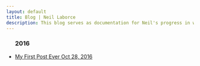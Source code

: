 ```yaml
---
layout: default
title: Blog | Neil Laborce
description: This blog serves as documentation for Neil's progress in webmastering as well as to share some thoughts, insights and daily happenings.
---
```

<div>
        <ul id="removeBullets">
          <h3 class="h3year">2016</h3>
              <li><a href="{{ site.baseurl }}/first-post-ever/">
                <div>
                <span class="title">My First Post Ever</span>
                <span class="date">Oct 28, 2016</span>
                </div>
                </a>
              </li>
        </ul>
</div>
